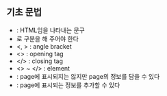 ## 기초 문법
- <!DOCTYPE html> : HTML임을 나타내는 문구
- <html> </html> 로 구분을 해 주어야 한다
- <, > : angle bracket
- <> : opening tag
- </> : closing tag
- <> ~ </> : element
- <head> : page에 표시되지는 않지만 page의 정보를 담을 수 있다
- <body> : page에 표시되는 정보를 추가할 수 있다

